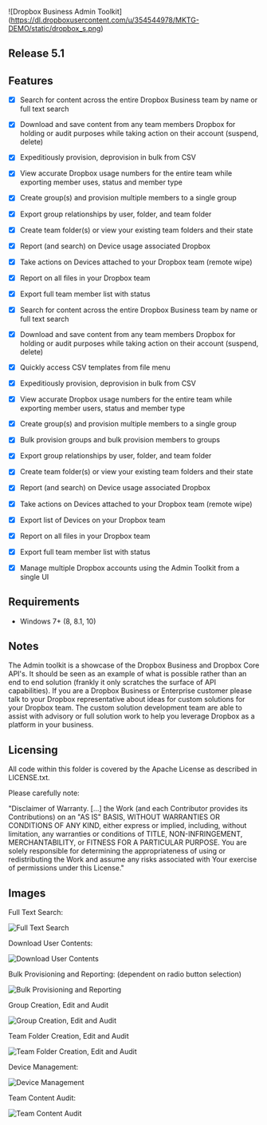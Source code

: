![Dropbox Business Admin Toolkit] (https://dl.dropboxusercontent.com/u/354544978/MKTG-DEMO/static/dropbox_s.png)

## Release 5.1

## Features

- [x] Search for content across the entire Dropbox Business team by name or full text search
- [x] Download and save content from any team members Dropbox for holding or audit purposes while taking action on their account (suspend, delete)
- [x] Expeditiously provision, deprovision in bulk from CSV
- [x] View accurate Dropbox usage numbers for the entire team while exporting member uses, status and member type
- [x] Create group(s) and provision multiple members to a single group
- [x] Export group relationships by user, folder, and team folder
- [x] Create team folder(s) or view your existing team folders and their state
- [x] Report (and search) on Device usage associated Dropbox
- [x] Take actions on Devices attached to your Dropbox team (remote wipe)
- [x] Report on all files in your Dropbox team
- [x] Export full team member list with status

- [x] Search for content across the entire Dropbox Business team by name or full text search
- [x] Download and save content from any team members Dropbox for holding or audit purposes while taking action on their account (suspend, delete)
- [x] Quickly access CSV templates from file menu
- [x] Expeditiously provision, deprovision in bulk from CSV
- [x] View accurate Dropbox usage numbers for the entire team while exporting member users, status and member type
- [x] Create group(s) and provision multiple members to a single group
- [x] Bulk provision groups and bulk provision members to groups
- [x] Export group relationships by user, folder, and team folder
- [x] Create team folder(s) or view your existing team folders and their state
- [x] Report (and search) on Device usage associated Dropbox
- [x] Take actions on Devices attached to your Dropbox team (remote wipe)
- [x] Export list of Devices on your Dropbox team 
- [x] Report on all files in your Dropbox team
- [x] Export full team member list with status
- [x] Manage multiple Dropbox accounts using the Admin Toolkit from a single UI

## Requirements

- Windows 7+ (8, 8.1, 10)

## Notes

The Admin toolkit is a showcase of the Dropbox Business and Dropbox Core API's. It should be seen as an example of what is possible rather than an end to end solution (frankly it only scratches the surface of API capabilities). If you are a Dropbox Business or Enterprise customer please talk to your Dropbox representative about ideas for custom solutions for your Dropbox team. The custom solution development team are able to assist with advisory or full solution work to help you leverage Dropbox as a platform in your business. 

## Licensing

All code within this folder is covered by the Apache License as described in LICENSE.txt.

Please carefully note:

"Disclaimer of Warranty. [...] the Work (and each Contributor provides its Contributions) on an "AS IS" BASIS, WITHOUT WARRANTIES OR CONDITIONS OF ANY KIND, either express or implied, including, without limitation, any warranties or conditions of TITLE, NON-INFRINGEMENT, MERCHANTABILITY, or FITNESS FOR A PARTICULAR PURPOSE. You are solely responsible for determining the appropriateness of using or redistributing the Work and assume any risks associated with Your exercise of permissions under this License."

## Images

Full Text Search:

![Full Text Search](https://d2mxuefqeaa7sj.cloudfront.net/s_A25C88AADBCF918F6A263368073984F44004516623541D6C3D542F12DB5943E2_1488487681539_file.png)

Download User Contents:

![Download User Contents](https://d2mxuefqeaa7sj.cloudfront.net/s_A25C88AADBCF918F6A263368073984F44004516623541D6C3D542F12DB5943E2_1488487718456_file.png)

Bulk Provisioning and Reporting:
(dependent on radio button selection)

![Bulk Provisioning and Reporting](https://d2mxuefqeaa7sj.cloudfront.net/s_A25C88AADBCF918F6A263368073984F44004516623541D6C3D542F12DB5943E2_1488487778834_file.png)

Group Creation, Edit and Audit

![Group Creation, Edit and Audit](https://d2mxuefqeaa7sj.cloudfront.net/s_A25C88AADBCF918F6A263368073984F44004516623541D6C3D542F12DB5943E2_1488487840451_file.png)

Team Folder Creation, Edit and Audit

![Team Folder Creation, Edit and Audit](https://d2mxuefqeaa7sj.cloudfront.net/s_A25C88AADBCF918F6A263368073984F44004516623541D6C3D542F12DB5943E2_1488487914677_file.png)

Device Management:

![Device Management](https://d2mxuefqeaa7sj.cloudfront.net/s_A25C88AADBCF918F6A263368073984F44004516623541D6C3D542F12DB5943E2_1488487975121_file.png)

Team Content Audit:

![Team Content Audit](https://d2mxuefqeaa7sj.cloudfront.net/s_A25C88AADBCF918F6A263368073984F44004516623541D6C3D542F12DB5943E2_1488487998622_file.png)
